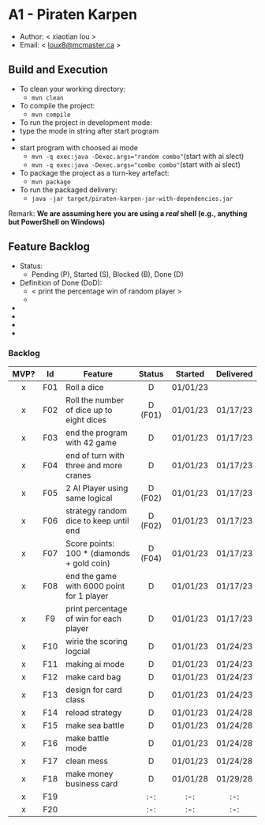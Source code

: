 # A1 - Piraten Karpen

  * Author: < xiaotian lou >
  * Email: < loux8@mcmaster.ca >

## Build and Execution

  * To clean your working directory:
    * `mvn clean`
  * To compile the project:
    * `mvn compile`
  * To run the project in development mode:
  * type the mode in string after start program
  * 
  * start program with choosed ai mode
    * `mvn -q exec:java -Dexec.args="random combo"`(start with ai slect)
    * `mvn -q exec:java -Dexec.args="combo combo"`(start with ai slect)
  * To package the project as a turn-key artefact:
    * `mvn package`
  * To run the packaged delivery:
    * `java -jar target/piraten-karpen-jar-with-dependencies.jar` 

Remark: **We are assuming here you are using a _real_ shell (e.g., anything but PowerShell on Windows)**

## Feature Backlog

 * Status: 
   * Pending (P), Started (S), Blocked (B), Done (D)
 * Definition of Done (DoD):
   * < print the percentage win of random player >
   * <have right scoring method>
 * <have ai mode>
 * <have Card>
 * <have seabattle>
 * <have monkey business>

### Backlog 

| MVP? | Id  | Feature  | Status  |  Started  | Delivered |
| :-:  |:-:  |---       | :-:     | :-:       | :-:       |
| x   | F01 | Roll a dice |  D | 01/01/23 |  |01/14/23
| x   | F02 | Roll the number of dice up to eight dices  | D (F01) |01/01/23   |01/17/23
| x   |F03 | end the program with 42 game  | D |01/01/23   |01/17/23
| x   | F04 | end of turn with three and more cranes | D |01/01/23 |01/17/23
| x   | F05 | 2 AI Player using same logical  | D (F02)| 01/01/23| 01/17/23|
| x   | F06 | strategy random dice to keep until end  | D (F02) | 01/01/23|01/17/23
| x   | F07 | Score points: 100 * (diamonds + gold coin) | D (F04) |01/01/23 | 01/17/23
| x   | F08 | end the game with 6000 point for 1 player |D |01/01/23 |01/17/23
| x  |F9  |print percentage of win for each player |D    | 01/01/23      |01/17/23
| x  |F10  |wirie the scoring logcial | D   | 01/01/23      | 01/24/23
| x  |F11  |making ai mode | D    | 01/01/23      |  01/24/23
| x  |F12  | make card bag| D     | 01/01/23       |  01/24/23
| x  |F13  |design for card class | D |  01/01/23     | 01/24/23
| x  |F14  |reload strategy | D   | 01/01/23     |   01/24/28
| x  |F15  |make sea battle | D    | 01/01/23      | 01/24/28
| x  |F16  | make battle mode| D   | 01/01/23      | 01/24/28
| x  |F17  | clean mess| D     |01/01/23     | 01/24/28
| x  |F18  | make money business card| D    | 01/01/28       | 01/29/28      |
| x  |F19  | | :-:     | :-:       | :-:       |
| x  |F20  | | :-:     | :-:       | :-:       |

